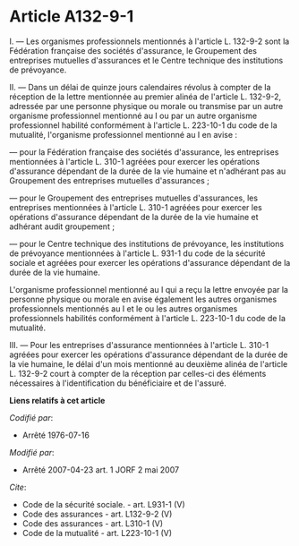 # Article A132-9-1

I. ― Les organismes professionnels mentionnés à l'article L. 132-9-2 sont la Fédération française des sociétés d'assurance,
le Groupement des entreprises mutuelles d'assurances et le Centre technique des institutions de prévoyance. 

II. ― Dans un délai de quinze jours calendaires révolus à compter de la réception de la lettre mentionnée au premier alinéa
de l'article L. 132-9-2, adressée par une personne physique ou morale ou transmise par un autre organisme professionnel
mentionné au I ou par un autre organisme professionnel habilité conformément à l'article L. 223-10-1 du code de la mutualité,
l'organisme professionnel mentionné au I en avise : 

― pour la Fédération française des sociétés d'assurance, les entreprises mentionnées à l'article L. 310-1 agréées pour
exercer les opérations d'assurance dépendant de la durée de la vie humaine et n'adhérant pas au Groupement des entreprises
mutuelles d'assurances ; 

― pour le Groupement des entreprises mutuelles d'assurances, les entreprises mentionnées à l'article L. 310-1 agréées pour
exercer les opérations d'assurance dépendant de la durée de la vie humaine et adhérant audit groupement ; 

― pour le Centre technique des institutions de prévoyance, les institutions de prévoyance mentionnées à l'article L. 931-1 du
code de la sécurité sociale et agréées pour exercer les opérations d'assurance dépendant de la durée de la vie humaine. 

L'organisme professionnel mentionné au I qui a reçu la lettre envoyée par la personne physique ou morale en avise également
les autres organismes professionnels mentionnés au I et le ou les autres organismes professionnels habilités conformément à
l'article L. 223-10-1 du code de la mutualité. 

III. ― Pour les entreprises d'assurance mentionnées à l'article L. 310-1 agréées pour exercer les opérations d'assurance
dépendant de la durée de la vie humaine, le délai d'un mois mentionné au deuxième alinéa de l'article L. 132-9-2 court à
compter de la réception par celles-ci des éléments nécessaires à l'identification du bénéficiaire et de l'assuré.

**Liens relatifs à cet article**

_Codifié par_:

  - Arrêté 1976-07-16

_Modifié par_:

  - Arrêté 2007-04-23 art. 1 JORF 2 mai 2007

_Cite_:

  - Code de la sécurité sociale. - art. L931-1 (V)
  - Code des assurances - art. L132-9-2 (V)
  - Code des assurances - art. L310-1 (V)
  - Code de la mutualité - art. L223-10-1 (V)
